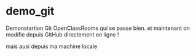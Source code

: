 # demo_git
Demonstartion Git OpenClassRooms
qui se passe bien.
et maintenant on modifie depuis GitHub directement en ligne !

mais ausi depuis ma machine locale 
